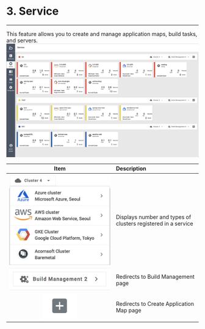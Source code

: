 # 3. Service

---

This feature allows you to create and manage application maps, build tasks, and servers.![](/assets/EN/2.5/3_1.png)

| Item | Description |
| :---: | :--- |
| ![](/assets/EN/2.5/3_2.png) | Displays number and types of clusters registered in a service |
| ![](/assets/EN/2.5/3_3.png) | Redirects to Build Management page |
| ![](/assets/EN/2.5/3_4.png) | Redirects to Create Application Map page |



